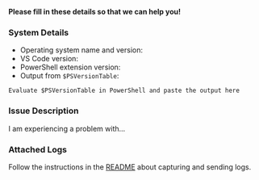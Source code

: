 **Please fill in these details so that we can help you!**

### System Details

- Operating system name and version:
- VS Code version:
- PowerShell extension version:
- Output from `$PSVersionTable`:

```
Evaluate $PSVersionTable in PowerShell and paste the output here
```

### Issue Description

I am experiencing a problem with...

### Attached Logs

Follow the instructions in the [README](https://github.com/PowerShell/vscode-powershell#reporting-problems)
about capturing and sending logs.